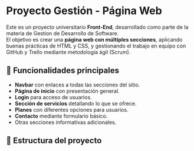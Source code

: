 # Proyecto Gestión - Página Web

Este es un proyecto universitario **Front-End**, desarrollado como parte de la materia de Gestion de Desarrollo de Software.  
El objetivo es crear una **página web con múltiples secciones**, aplicando buenas prácticas de HTML y CSS, y gestionando el trabajo en equipo con GitHub y Trello mediante metodología ágil (Scrum).

## 🚀 Funcionalidades principales
- **Navbar** con enlaces a todas las secciones del sitio.
- **Página de inicio** con presentación general.
- **Login** para acceso de usuarios.
- **Sección de servicios** detallando lo que se ofrece.
- **Planes** con diferentes opciones para usuarios.
- **Contacto** mediante formulario básico.
- Otras secciones informativas adicionales.

## 📂 Estructura del proyecto

